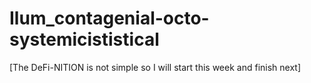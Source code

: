 # Ilum_contagenial-octo-systemicististical
[The DeFi-NITION is not simple so I will start this week and finish next] 

